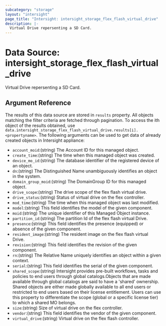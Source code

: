 ```yaml
---
subcategory: "storage"
layout: "intersight"
page_title: "Intersight: intersight_storage_flex_flash_virtual_drive"
description: |-
  Virtual Drive repersenting a SD Card.
---
```


# Data Source: intersight_storage_flex_flash_virtual_drive
Virtual Drive repersenting a SD Card.
## Argument Reference
The results of this data source are stored in `results` property.
All objects matching the filter criteria are fetched through pagination.
To access the ith object of the results obtained, use `data.intersight_storage_flex_flash_virtual_drive.results[i].<propertyname>`.
The following arguments can be used to get data of already created objects in Intersight appliance:
* `account_moid`:(string) The Account ID for this managed object. 
* `create_time`:(string) The time when this managed object was created. 
* `device_mo_id`:(string) The database identifier of the registered device of an object. 
* `dn`:(string) The Distinguished Name unambiguously identifies an object in the system. 
* `domain_group_moid`:(string) The DomainGroup ID for this managed object. 
* `drive_scope`:(string) The drive scope of the flex flash virtual drive. 
* `drive_status`:(string) Status of virtual drive on the flex controller. 
* `mod_time`:(string) The time when this managed object was last modified. 
* `model`:(string) This field identifies the model of the given component. 
* `moid`:(string) The unique identifier of this Managed Object instance. 
* `partition_id`:(string) The partition Id of the flex flash virtual Drive. 
* `presence`:(string) This field identifies the presence (equipped) or absence of the given component. 
* `resident_image`:(string) The resident image on the flex flash virtual Drive. 
* `revision`:(string) This field identifies the revision of the given component. 
* `rn`:(string) The Relative Name uniquely identifies an object within a given context. 
* `serial`:(string) This field identifies the serial of the given component. 
* `shared_scope`:(string) Intersight provides pre-built workflows, tasks and policies to end users through global catalogs.Objects that are made available through global catalogs are said to have a 'shared' ownership. Shared objects are either made globally available to all end users or restricted to end users based on their license entitlement. Users can use this property to differentiate the scope (global or a specific license tier) to which a shared MO belongs. 
* `size`:(string) Size of virtual drive on the flex controller. 
* `vendor`:(string) This field identifies the vendor of the given component. 
* `virtual_drive`:(string) Virtual drive on the flex flash controller. 
 